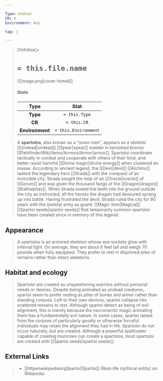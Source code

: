 ```yaml
---

Type: Undead
CR: 6
Environment: Any

tag: 👹

---
```


> [!infobox]+
> #  `= this.file.name`
> ![[image.png|cover hsmall]]
> ##### Stats
> Type | Stat |
> :---:|:---:|
> **Type** | `= this.Type` |
> **CR** | `= this.CR` |
> **Environment** | `= this.Environment` |



> A **spartolos**, also known as a "sown man", appears as a skeletal [[Undead|undead]] [[Spear|spear]] wielder in tarnished bronze [[PathfinderWiki/Items/Armors/Armor|armor]]. Spartoloi coordinate tactically in combat and cooperate with others of their kind, and better resist harmful [[Divine magic|divine energy]] when clustered en masse.
> According to ancient legend, the [[Devil|devil]] [[Alichino]] tasked the legendary hero [[Strada]] with the conquest of an invincible city. Strada sought the help of an [[Oracle|oracle]] of [[Gorum]] and was given the thousand fangs of the [[Dragon|dragon]] [[Kathalphas]]. When Strada sowed the teeth into the ground outside the city as instructed, all the heroes the dragon had devoured sprang up into battle. Having frustrated the devil, Strada ruled the city for 90 years with the skeletal army as guard. [[Magic item|Magical]] [[Spartoi seeds|spartoi seeds]] that temporarily summon spartoloi have been created since in memory of this legend.



## Appearance

> A spartolos is an armored skeleton whose eye sockets glow with infernal light. On average, they are about 6 feet tall and weigh 70 pounds when fully equipped. They prefer to rest in disjointed piles of remains rather than intact skeletons.


## Habitat and ecology

> Spartoloi are created as unquestioning warriors without personal needs or desires. Despite being animated as undead creatures, spartoi seem to prefer resting as piles of bones and armor rather than standing corpses. Left to their own devices, spartoi collapse into scattered remains to rest. Although spartoi detect as being of evil alignment, this is merely because the necromantic magic animating them has a fundamentally evil nature. In some cases, spartoi raised from the corpses of particularly goodly or otherwise forceful individuals may retain the alignment they had in life.
> Spartoloi do not occur naturally, but are created. Although a powerful spellcaster capable of creating mummies can create a spartolos, most spartoloi are created with [[Spartoi seeds|spartoi seeds]].




## External Links

> - [[httpenwikipediaorgSpartoi|Spartoi]] (Real-life mythical entity) on Wikipedia




